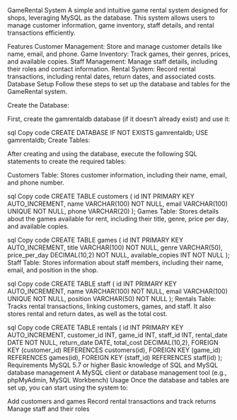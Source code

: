 GameRental System
A simple and intuitive game rental system designed for shops, leveraging MySQL as the database. This system allows users to manage customer information, game inventory, staff details, and rental transactions efficiently.

Features
Customer Management: Store and manage customer details like name, email, and phone.
Game Inventory: Track games, their genres, prices, and available copies.
Staff Management: Manage staff details, including their roles and contact information.
Rental System: Record rental transactions, including rental dates, return dates, and associated costs.
Database Setup
Follow these steps to set up the database and tables for the GameRental system.

Create the Database:

First, create the gamrentaldb database (if it doesn’t already exist) and use it:

sql
Copy code
CREATE DATABASE IF NOT EXISTS gamrentaldb;
USE gamrentaldb;
Create Tables:

After creating and using the database, execute the following SQL statements to create the required tables:

Customers Table:
Stores customer information, including their name, email, and phone number.

sql
Copy code
CREATE TABLE customers (
    id INT PRIMARY KEY AUTO_INCREMENT,
    name VARCHAR(100) NOT NULL,
    email VARCHAR(100) UNIQUE NOT NULL,
    phone VARCHAR(20)
);
Games Table:
Stores details about the games available for rent, including their title, genre, price per day, and available copies.

sql
Copy code
CREATE TABLE games (
    id INT PRIMARY KEY AUTO_INCREMENT,
    title VARCHAR(100) NOT NULL,
    genre VARCHAR(50),
    price_per_day DECIMAL(10,2) NOT NULL,
    available_copies INT NOT NULL
);
Staff Table:
Stores information about staff members, including their name, email, and position in the shop.

sql
Copy code
CREATE TABLE staff (
    id INT PRIMARY KEY AUTO_INCREMENT,
    name VARCHAR(100) NOT NULL,
    email VARCHAR(100) UNIQUE NOT NULL,
    position VARCHAR(50) NOT NULL
);
Rentals Table:
Tracks rental transactions, linking customers, games, and staff. It also stores rental and return dates, as well as the total cost.

sql
Copy code
CREATE TABLE rentals (
    id INT PRIMARY KEY AUTO_INCREMENT,
    customer_id INT,
    game_id INT,
    staff_id INT,
    rental_date DATE NOT NULL,
    return_date DATE,
    total_cost DECIMAL(10,2),
    FOREIGN KEY (customer_id) REFERENCES customers(id),
    FOREIGN KEY (game_id) REFERENCES games(id),
    FOREIGN KEY (staff_id) REFERENCES staff(id)
);
Requirements
MySQL 5.7 or higher
Basic knowledge of SQL and MySQL database management
A MySQL client or database management tool (e.g., phpMyAdmin, MySQL Workbench)
Usage
Once the database and tables are set up, you can start using the system to:

Add customers and games
Record rental transactions and track returns
Manage staff and their roles
